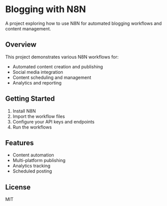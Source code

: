 # Blogging with N8N

A project exploring how to use N8N for automated blogging workflows and content management.

## Overview

This project demonstrates various N8N workflows for:
- Automated content creation and publishing
- Social media integration
- Content scheduling and management
- Analytics and reporting

## Getting Started

1. Install N8N
2. Import the workflow files
3. Configure your API keys and endpoints
4. Run the workflows

## Features

- Content automation
- Multi-platform publishing
- Analytics tracking
- Scheduled posting

## License

MIT
